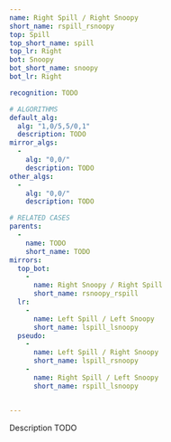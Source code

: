 ```yaml
---
name: Right Spill / Right Snoopy
short_name: rspill_rsnoopy
top: Spill
top_short_name: spill
top_lr: Right
bot: Snoopy
bot_short_name: snoopy
bot_lr: Right

recognition: TODO

# ALGORITHMS
default_alg:
  alg: "1,0/5,5/0,1"
  description: TODO
mirror_algs:
  -
    alg: "0,0/"
    description: TODO
other_algs:
  -
    alg: "0,0/"
    description: TODO

# RELATED CASES
parents:
  -
    name: TODO
    short_name: TODO
mirrors:
  top_bot:
    -
      name: Right Snoopy / Right Spill
      short_name: rsnoopy_rspill
  lr:
    -
      name: Left Spill / Left Snoopy
      short_name: lspill_lsnoopy
  pseudo:
    -
      name: Left Spill / Right Snoopy
      short_name: lspill_rsnoopy
    -
      name: Right Spill / Left Snoopy
      short_name: rspill_lsnoopy


---
```


Description TODO

